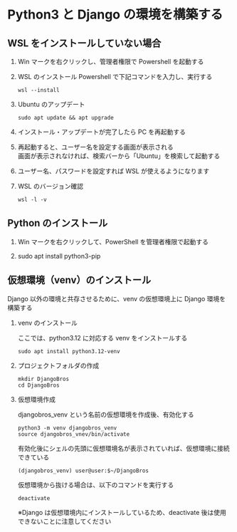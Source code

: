 # Python3 と Django の環境を構築する

## WSL をインストールしていない場合

1. Win マークを右クリックし、管理者権限で Powershell を起動する

1. WSL のインストール
   Powershell で下記コマンドを入力し、実行する

   ```
   wsl --install
   ```

1. Ubuntu のアップデート

   ```
   sudo apt update && apt upgrade
   ```

1. インストール・アップデートが完了したら PC を再起動する

1. 再起動すると、ユーザー名を設定する画面が表示される  
   画面が表示されなければ、検索バーから「Ubuntu」を検索して起動する

1. ユーザー名、パスワードを設定すれば WSL が使えるようになります

1. WSL のバージョン確認

   ```
   wsl -l -v
   ```

## Python のインストール

1. Win マークを右クリックして、PowerShell を管理者権限で起動する

1. sudo apt install python3-pip

## 仮想環境（venv）のインストール

Django 以外の環境と共存させるために、venv の仮想環境上に Django 環境を構築する

1. venv のインストール

   ここでは、python3.12 に対応する venv をインストールする

   ```
   sudo apt install python3.12-venv
   ```

1. プロジェクトフォルダの作成

   ```
   mkdir DjangoBros
   cd DjangoBros
   ```

1. 仮想環境作成

   djangobros_venv という名前の仮想環境を作成後、有効化する

   ```
   python3 -m venv djangobros_venv
   source djangobros_vnev/bin/activate
   ```

   有効化後にシェルの先頭に仮想環境名が表示されていれば、仮想環境に接続できている

   ```
   (djangobros_venv) user@user:$~/DjangoBros
   ```

   仮想環境から抜ける場合は、以下のコマンドを実行する

   ```
   deactivate
   ```

   ※Django は仮想環境内にインストールしているため、deactivate 後は使用できないことに注意してください
